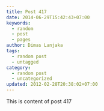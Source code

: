 ```yaml
---
title: Post 417
date: 2014-06-29T15:42:43+07:00
keywords:
  - random
  - post
  - pages
author: Dimas Lanjaka
tags:
  - random post
  - untagged
category:
  - random post
  - uncategorized
updated: 2012-02-28T20:38:02+07:00
---
```

This is content of post 417